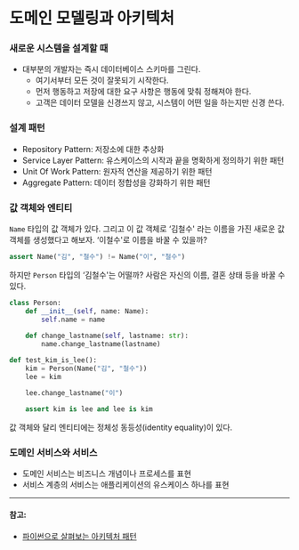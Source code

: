 # 도메인 모델링과 아키텍처

### 새로운 시스템을 설계할 때

- 대부분의 개발자는 즉시 데이터베이스 스키마를 그린다.
    - 여기서부터 모든 것이 잘못되기 시작한다.
    - 먼저 행동하고 저장에 대한 요구 사항은 행동에 맞춰 정해져야 한다.
    - 고객은 데이터 모델을 신경쓰지 않고, 시스템이 어떤 일을 하는지만 신경 쓴다.

### 설계 패턴

- Repository Pattern:  저장소에 대한 추상화
- Service Layer Pattern:  유스케이스의 시작과 끝을 명확하게 정의하기 위한 패턴
- Unit Of Work Pattern:  원자적 연산을 제공하기 위한 패턴
- Aggregate Pattern:  데이터 정합성을 강화하기 위한 패턴

### 값 객체와 엔티티

`Name` 타입의 값 객체가 있다. 그리고 이 값 객체로 ‘김철수' 라는 이름을 가진 새로운 값 객체를 생성했다고 해보자. ‘이철수'로 이름을 바꿀 수 있을까?

```python
assert Name("김", "철수") != Name("이", "철수")
```

하지만 `Person` 타입의 ‘김철수'는 어떨까? 사람은 자신의 이름, 결혼 상태 등을 바꿀 수 있다.

```python
class Person:
	def __init__(self, name: Name):
		self.name = name
	
	def change_lastname(self, lastname: str):
		name.change_lastname(lastname)

def test_kim_is_lee():
	kim = Person(Name("김", "철수"))
	lee = kim

	lee.change_lastname("이")

	assert kim is lee and lee is kim
```

값 객체와 달리 엔티티에는 정체성 동등성(identity equality)이 있다.

### 도메인 서비스와 서비스

- 도메인 서비스는 비즈니스 개념이나 프로세스를 표현
- 서비스 계층의 서비스는 애플리케이션의 유스케이스 하나를 표현
---
#### 참고: 
* [파이썬으로 살펴보는 아키텍처 패턴](https://books.google.co.kr/books?id=PeUxEAAAQBAJ&printsec=frontcover&dq=%ED%8C%8C%EC%9D%B4%EC%8D%AC%EC%9C%BC%EB%A1%9C+%EC%82%B4%ED%8E%B4%EB%B3%B4%EB%8A%94+%EC%95%84%ED%82%A4%ED%85%8D%EC%B2%98+%ED%8C%A8%ED%84%B4&hl=ko&sa=X&redir_esc=y#v=onepage&q=%ED%8C%8C%EC%9D%B4%EC%8D%AC%EC%9C%BC%EB%A1%9C%20%EC%82%B4%ED%8E%B4%EB%B3%B4%EB%8A%94%20%EC%95%84%ED%82%A4%ED%85%8D%EC%B2%98%20%ED%8C%A8%ED%84%B4&f=false)